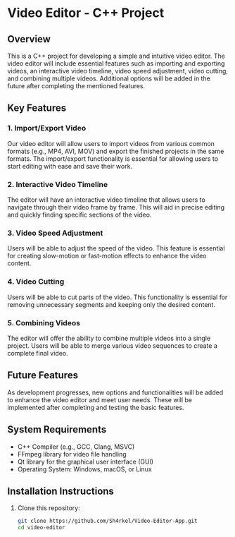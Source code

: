 # Video Editor - C++ Project

## Overview

This is a C++ project for developing a simple and intuitive video editor. The video editor will include essential features such as importing and exporting videos, an interactive video timeline, video speed adjustment, video cutting, and combining multiple videos. Additional options will be added in the future after completing the mentioned features.

## Key Features

### 1. Import/Export Video
Our video editor will allow users to import videos from various common formats (e.g., MP4, AVI, MOV) and export the finished projects in the same formats. The import/export functionality is essential for allowing users to start editing with ease and save their work.

### 2. Interactive Video Timeline
The editor will have an interactive video timeline that allows users to navigate through their video frame by frame. This will aid in precise editing and quickly finding specific sections of the video.

### 3. Video Speed Adjustment
Users will be able to adjust the speed of the video. This feature is essential for creating slow-motion or fast-motion effects to enhance the video content.

### 4. Video Cutting
Users will be able to cut parts of the video. This functionality is essential for removing unnecessary segments and keeping only the desired content.

### 5. Combining Videos
The editor will offer the ability to combine multiple videos into a single project. Users will be able to merge various video sequences to create a complete final video.

## Future Features
As development progresses, new options and functionalities will be added to enhance the video editor and meet user needs. These will be implemented after completing and testing the basic features.

## System Requirements

- C++ Compiler (e.g., GCC, Clang, MSVC)
- FFmpeg library for video file handling
- Qt library for the graphical user interface (GUI)
- Operating System: Windows, macOS, or Linux

## Installation Instructions

1. Clone this repository:
   ```bash
   git clone https://github.com/Sh4rkel/Video-Editor-App.git
   cd video-editor
